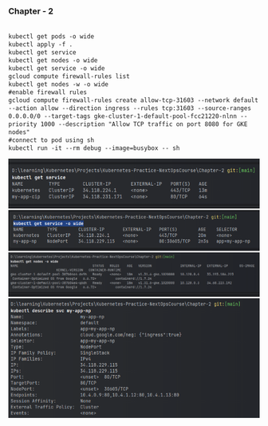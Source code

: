 ### Chapter - 2

```shell

kubectl get pods -o wide
kubectl apply -f .
kubectl get service
kubectl get nodes -o wide
kubectl get service -o wide
gcloud compute firewall-rules list
kubectl get nodes -w -o wide
#enable firewall rules 
gcloud compute firewall-rules create allow-tcp-31603 --network default --action allow --direction ingress --rules tcp:31603 --source-ranges 0.0.0.0/0 --target-tags gke-cluster-1-default-pool-fcc21220-nlnn --priority 1000 --description "Allow TCP traffic on port 8080 for GKE nodes"
#connect to pod using sh
kubectl run -it --rm debug --image=busybox -- sh
```

![img.png](img.png)
![img_1.png](img_1.png)
![img_2.png](img_2.png)
![img_3.png](img_3.png)